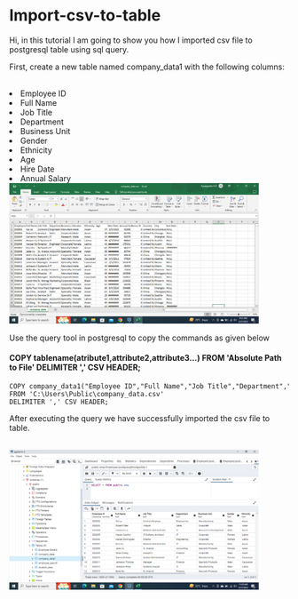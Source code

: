 # Import-csv-to-table
<p>Hi, in this tutorial I am going to show you how I imported csv file to postgresql table using sql query.</p>
<p>First, create a new table named company_data1 with the following columns:</p><br>
<li>Employee ID</li>
<li>Full Name</li>
<li>Job Title</li>
<li>Department</li>
<li>Business Unit</li>
<li>Gender</li>
<li>Ethnicity</li>
<li>Age</li>
<li>Hire Date</li>
<li>Annual Salary</li>
<img src="sample images/csv.png" width="450">

<p>Use the query tool in postgresql to copy the commands as given below</p>
<h4>COPY tablename(atribute1,attribute2,attribute3...) FROM 'Absolute Path to File' DELIMITER ',' CSV HEADER;</h4>
<code><pre>COPY company_data1("Employee ID","Full Name","Job Title","Department","Business Unit","Gender","Ethnicity","Age","Hire Date","Annual Salary","Bonus %","Country","City","Exit Date") 
FROM 'C:\Users\Public\company_data.csv' 
DELIMITER ',' CSV HEADER;</pre></code>
<p>After executing the query we have successfully imported the csv file to table.</p><br>
<img src="sample images/table.png" width="450">
